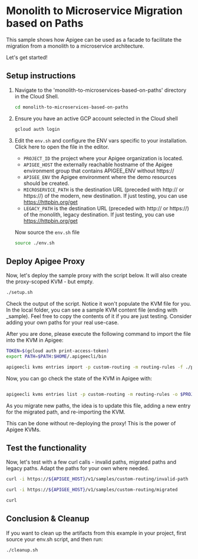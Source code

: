 # Monolith to Microservice Migration based on Paths

This sample shows how Apigee can be used as a facade to facilitate the migration from a monolith to a microservice architecture.

Let's get started!

## Setup instructions

1. Navigate to the 'monolith-to-microservices-based-on-paths' directory in the Cloud Shell.

   ```bash
   cd monolith-to-microservices-based-on-paths
   ```

2. Ensure you have an active GCP account selected in the Cloud shell

   ```bash
   gcloud auth login
   ```

3. Edit the `env.sh` and configure the ENV vars specific to your installation. Click <walkthrough-editor-open-file filePath="monolith-to-microservices-based-on-paths/env.sh">here</walkthrough-editor-open-file> to open the file in the editor.

   - `PROJECT_ID` the project where your Apigee organization is located.
   - `APIGEE_HOST` the externally reachable hostname of the Apigee environment group that contains APIGEE_ENV without https://
   - `APIGEE_ENV` the Apigee environment where the demo resources should be created.
   - `MICROSERVICE_PATH` is the destination URL (preceded with http:// or https://) of the modern, new destination. If just testing, you can use https://httpbin.org/get
   - `LEGACY_PATH` is the destination URL (preceded with http:// or https://) of the monolith, legacy destination. If just testing, you can use https://httpbin.org/get

   Now source the `env.sh` file

   ```bash
   source ./env.sh
   ```

## Deploy Apigee Proxy

Now, let's deploy the sample proxy with the script below. It will also create the proxy-scoped KVM - but empty.

```bash
./setup.sh
```

Check the output of the script. Notice it won't populate the KVM file for you. In the local folder, you can see a sample KVM content file (ending with \_sample). Feel free to copy
the contents of it if you are just testing. Consider adding your own paths for your real use-case.

After you are done, please execute the following command to import the file into the KVM in Apigee:

```bash
TOKEN=$(gcloud auth print-access-token)
export PATH=$PATH:$HOME/.apigeecli/bin

apigeecli kvms entries import -p custom-routing -m routing-rules -f ./proxy__custom-routing__routing-rules__kvmfile__0.json -o $PROJECT_ID -t $TOKEN > /dev/null 2>&1

```

Now, you can go check the state of the KVM in Apigee with:

```bash

apigeecli kvms entries list -p custom-routing -m routing-rules -o $PROJECT_ID -t $TOKEN
```

As you migrate new paths, the idea is to update this file, adding a new entry for the migrated path, and re-importing the KVM.

This can be done without re-deploying the proxy! This is the power of Apigee KVMs.

## Test the functionality

Now, let's test with a few curl calls - invalid paths, migrated paths and legacy paths. Adapt the paths for your own where needed.

```bash
curl -i https://${APIGEE_HOST}/v1/samples/custom-routing/invalid-path
```

```bash
curl -i https://${APIGEE_HOST}/v1/samples/custom-routing/migrated
```

```bash
curl
```

## Conclusion & Cleanup

If you want to clean up the artifacts from this example in your project, first source your env.sh script, and then run:

```bash
./cleanup.sh
```
